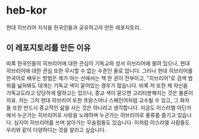 # heb-kor
현대 히브리어 지식을 한국인들과 공유하고자 만든 레포지토리.
## 이 레포지토리를 만든 이유
비록 한국인들의 히브리어에 대한 관심이 기독교와 성서 히브리어에 쏠려 있으나, 현대 히브리어에 대한 관심 또한 무시할 수 없는 수준인 줄로 압니다. 그러나 현대 히브리어를 한국어로 배우는 방법은 제가 아는 선에서는 책 한 권이 전부이고, "히브리어"로 검색 범위를 넓혀봐도 대개는 기독교 색이 묻어있는 경우가 많습니다. 비록 저 또한 제 자신을 기독교도라고 당당하게 말하고는 있으나, 종교 색이 묻으면 고리타분해지는 것은 물론이지요. 저는 그저 현대 히브리어 또한 프랑스어나 스페인어처럼 교수될 수 있고, 그 화자들 또한 반드시 종교적인 삶을 사는 것은 아니라고 생각합니다. 지금도 이스라엘 어딘가에서 누군가는 히브리어로 사랑을 노래하며 누군가는 히브리어로 풍류를 즐기고 있습니다. 심지어 히브리어를 쓰며 살아가는 무슬림들도 있습니다. 이처럼 이스라엘 사람들도 우리와 같이 다양하다는 것을 알리고 싶습니다.

